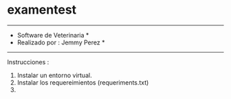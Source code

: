 # examentest
************************************
* Software de Veterinaria          *
* Realizado por : Jemmy Perez      *
************************************
Instrucciones : 
1. Instalar un entorno virtual.
2. Instalar  los requereimientos (requeriments.txt)
3. 
